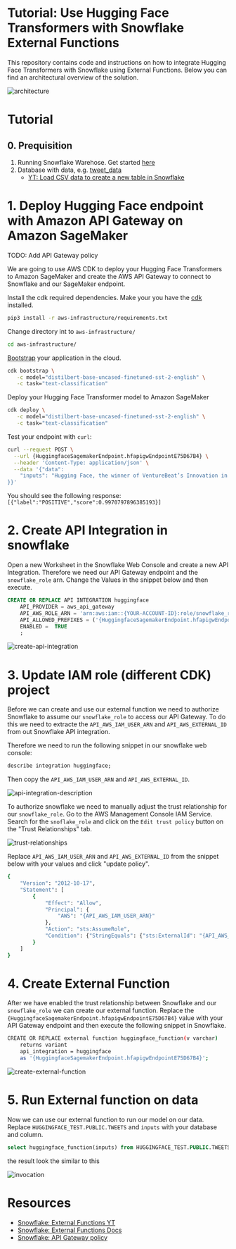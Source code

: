 # Tutorial: Use Hugging Face Transformers with Snowflake External Functions

This repository contains code and instructions on how to integrate Hugging Face Transformers with Snowflake using External Functions. Below you can find an architectural overview of the solution.

![architecture](assets/architecture.png)


# Tutorial

## 0. Prequisition

1. Running Snowflake Warehose. Get started [here](https://signup.snowflake.com/?utm_cta=trial-en-www-homepage-top-right-nav-ss-evg&_ga=2.4253299.1747282503.1647350425-2028784425.1644849379)
2. Database with data, e.g. [tweet_data](tweet_data.csv) 
    * [YT: Load CSV data to create a new table in Snowflake](https://www.youtube.com/watch?v=GfCBhZK3X7w&ab_channel=KahanDataSolutions)

# 1. Deploy Hugging Face endpoint with Amazon API Gateway on Amazon SageMaker

TODO: Add API Gateway policy

We are going to use AWS CDK to deploy your Hugging Face Transformers to Amazon SageMaker and create the AWS API Gateway to connect to Snowflake and our SageMaker endpoint. 

Install the cdk required dependencies. Make your you have the [cdk](https://docs.aws.amazon.com/cdk/latest/guide/getting_started.html#getting_started_install) installed.

```bash
pip3 install -r aws-infrastructure/requirements.txt
```

Change directory int to `aws-infrastructure/`

```bash
cd aws-infrastructure/
```

[Bootstrap](https://docs.aws.amazon.com/cdk/latest/guide/bootstrapping.html) your application in the cloud.

```bash
cdk bootstrap \
   -c model="distilbert-base-uncased-finetuned-sst-2-english" \
   -c task="text-classification"
```

Deploy your Hugging Face Transformer model to Amazon SageMaker

```bash
cdk deploy \
   -c model="distilbert-base-uncased-finetuned-sst-2-english" \
   -c task="text-classification"
```

Test your endpoint with `curl`:
```bash
curl --request POST \
  --url {HuggingfaceSagemakerEndpoint.hfapigwEndpointE75D67B4} \
  --header 'Content-Type: application/json' \
  --data '{"data":
	"inputs": "Hugging Face, the winner of VentureBeat’s Innovation in Natural Language Process/Understanding Award for 2021, is looking to level the playing field. The team, launched by Clément Delangue and Julien Chaumond in 2016, was recognized for its work in democratizing NLP, the global market value for which is expected to hit $35.1 billion by 2026. This week, Google’s former head of Ethical AI Margaret Mitchell joined the team."
}}'
```

You should see the following response: `[{"label":"POSITIVE","score":0.9970797896385193}]`


# 2. Create API Integration in snowflake

Open a new Worksheet in the Snowflake Web Console and create a new API Integration. Therefore we need our API Gateway endpoint and the `snowflake_role` arn. Change the Values in the snippet below and then execute. 

```sql
CREATE OR REPLACE API INTEGRATION huggingface
    API_PROVIDER = aws_api_gateway
    API_AWS_ROLE_ARN = 'arn:aws:iam::{YOUR-ACCOUNT-ID}:role/snowflake_role'
    API_ALLOWED_PREFIXES = ('{HuggingfaceSagemakerEndpoint.hfapigwEndpointE75D67B4}')
    ENABLED =  TRUE 
    ;
```

![create-api-integration](assets/create-api-integration.png)

# 3. Update IAM role (different CDK) project

Before we can create and use our external function we need to authorize Snowflake to assume our `snowflake_role` to access our API Gateway. To do this we need to extracte the `API_AWS_IAM_USER_ARN` and `API_AWS_EXTERNAL_ID` from out Snowflake API integration. 

Therefore we need to run the following snippet in our snowflake web console:

```sql
describe integration huggingface;
```

Then copy the `API_AWS_IAM_USER_ARN` and `API_AWS_EXTERNAL_ID`.

![api-integration-description](assets/api-integration-description.png)

To authorize snowflake we need to manually adjust the trust relationship for our `snowflake_role`. Go to the AWS Management Console IAM Service. Search for the `snoflake_role` and click on the `Edit trust policy` button on the "Trust Relationships" tab.

![trust-relationships](assets/trust-relationships.png)

Replace  `API_AWS_IAM_USER_ARN` and `API_AWS_EXTERNAL_ID` from the snippet below with your values and click "update policy".


```bash
{
	"Version": "2012-10-17",
	"Statement": [
		{
			"Effect": "Allow",
			"Principal": {
				"AWS": "{API_AWS_IAM_USER_ARN}"
			},
			"Action": "sts:AssumeRole",
			"Condition": {"StringEquals": {"sts:ExternalId": "{API_AWS_EXTERNAL_ID}"}}
		}
	]
}
```

# 4. Create External Function

After we have enabled the trust relationship between Snowflake and our `snowflake_role` we can create our external function. Replace the `{HuggingfaceSagemakerEndpoint.hfapigwEndpointE75D67B4}` value with your API Gateway endpoint and then execute the following snippet in Snowflake.

```bash
CREATE OR REPLACE external function huggingface_function(v varchar)
    returns variant
    api_integration = huggingface
    as '{HuggingfaceSagemakerEndpoint.hfapigwEndpointE75D67B4}';
```

![create-external-function](assets/create-external-function.png)


# 5. Run External function on data

Now we can use our external function to run our model on our data. Replace `HUGGINGFACE_TEST.PUBLIC.TWEETS` and `inputs` with your database and column.

```sql
select huggingface_function(inputs) from HUGGINGFACE_TEST.PUBLIC.TWEETS  limit 100
```

the result look the similar to this 

![invocation](assets/invocation.png)

# Resources 

* [Snowflake: External Functions YT](https://www.youtube.com/watch?v=qangh4oM_zs&ab_channel=SnowflakeInc.)
* [Snowflake: External Functions Docs](https://docs.snowflake.com/en/sql-reference/external-functions-creating-aws-ui.html)
* [Snowflake: API Gateway policy](https://docs.snowflake.com/en/sql-reference/external-functions-creating-aws-common-api-integration-proxy-link.html)
